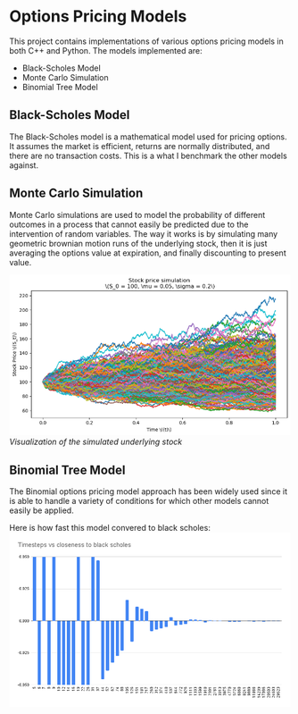 # Options Pricing Models

This project contains implementations of various options pricing models in both C++ and Python. The models implemented are:

- Black-Scholes Model
- Monte Carlo Simulation
- Binomial Tree Model

## Black-Scholes Model

The Black-Scholes model is a mathematical model used for pricing options. It assumes the market is efficient, returns are normally distributed, and there are no transaction costs. This is a what I benchmark the other models against.

## Monte Carlo Simulation

Monte Carlo simulations are used to model the probability of different outcomes in a process that cannot easily be predicted due to the intervention of random variables. The way it works is by simulating many geometric brownian motion runs of the underlying stock, then it is just averaging the options value at expiration, and finally discounting to present value. 

![Monte Carlo Simulation](./screenshots/monte_carlo.png)
*Visualization of the simulated underlying stock*

## Binomial Tree Model

The Binomial options pricing model approach has been widely used since it is able to handle a variety of conditions for which other models cannot easily be applied.

Here is how fast this model convered to black scholes:
![Black scholes convergence](./screenshots/convergence_bin.png)
